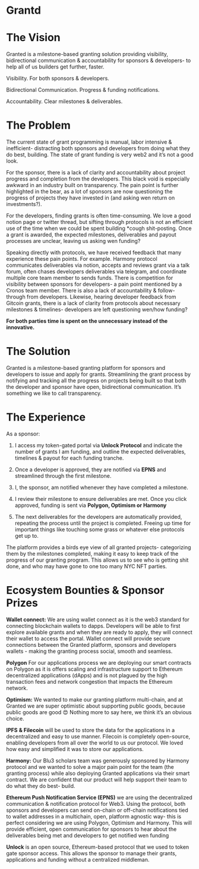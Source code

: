 # Grantd

# **The Vision**

Granted is a milestone-based granting solution providing visibility, bidirectional communication & accountability for sponsors & developers- to help all of us builders get further, faster.

Visibility. For both sponsors & developers.

Bidirectional Communication. Progress & funding notifications.

Accountability. Clear milestones & deliverables.

# **The Problem**

The current state of grant programming is manual, labor intensive & inefficient- distracting both sponsors and developers from doing what they do best, building. The state of grant funding is very web2 and it’s not a good look.

For the sponsor, there is a lack of clarity and accountability about project progress and completion from the developers. This black void is especially awkward in an industry built on transparency. The pain point is further highlighted in the bear, as a lot of sponsors are now questioning the progress of projects they have invested in (and asking wen return on investments?).

For the developers, finding grants is often time-consuming. We love a good notion page or twitter thread, but sifting through protocols is not an efficient use of the time when we could be spent building \*cough shit-posting. Once a grant is awarded, the expected milestones, deliverables and payout processes are unclear, leaving us asking wen funding?

Speaking directly with protocols, we have received feedback that many experience these pain points. For example. Harmony protocol communicates deliverables via notion, accepts and reviews grant via a talk forum, often chases developers deliverables via telegram, and coordinate multiple core team member to sends funds. There is competition for visibility between sponsors for developers- a pain point mentioned by a Cronos team member. There is also a lack of accountability & follow-through from developers. Likewise, hearing developer feedback from Gitcoin grants, there is a lack of clarity from protocols about necessary milestones & timelines- developers are left questioning wen/how funding?

**For both parties time is spent on the unnecessary instead of the innovative.**

# **The Solution**

Granted is a milestone-based granting platform for sponsors and developers to issue and apply for grants. Streamlining the grant process by notifying and tracking all the progress on projects being built so that both the developer and sponsor have open, bidirectional communication. It’s something we like to call transparency.

# **The Experience**

As a sponsor:

1. I access my token-gated portal via **Unlock Protocol** and indicate the number of grants I am funding, and outline the expected deliverables, timelines & payout for each funding tranche.

2. Once a developer is approved, they are notified via **EPNS** and streamlined through the first milestone.

3. I, the sponsor, am notified whenever they have completed a milestone.

4. I review their milestone to ensure deliverables are met. Once you click approved, funding is sent via **Polygon, Optimism or Harmony**

5. The next deliverables for the developers are automatically provided, repeating the process until the project is completed. Freeing up time for important things like touching some grass or whatever else protocols get up to.

The platform provides a birds eye view of all granted projects- categorizing them by the milestones completed, making it easy to keep track of the progress of our granting program. This allows us to see who is getting shit done, and who may have gone to one too many NYC NFT parties.

# **Ecosystem Bounties & Sponsor Prizes**

**Wallet connect:** We are using wallet connect as it is the web3 standard for connecting blockchain wallets to dapps. Developers will be able to first explore available grants and when they are ready to apply, they will connect their wallet to access the portal. Wallet connect will provide secure connections between the Granted platform, sponsors and developers wallets - making the granting process social, smooth and seamless.

**Polygon** For our applications process we are deploying our smart contracts on Polygon as it is offers scaling and infrastructure support to Ethereum decentralized applications (dApps) and is not plagued by the high transaction fees and network congestion that impacts the Ethereum network.

**Optimism:** We wanted to make our granting platform multi-chain, and at Granted we are super optimistic about supporting public goods, because public goods are good 😍 Nothing more to say here, we think it’s an obvious choice.

**IPFS** **& Filecoin** will be used to store the data for the applications in a decentralized and easy to use manner. Filecoin is completely open-source, enabling developers from all over the world to us our protocol. We loved how easy and simplified it was to store our applications.

**Harmony:** Our Blu3 scholars team was generously sponsored by Harmony protocol and we wanted to solve a major pain point for the team (the granting process) while also deploying Granted applications via their smart contract. We are confident that our product will help support their team to do what they do best- build.

**Ethereum Push Notification Service (EPNS)** we are using the decentralized communication & notification protocol for Web3. Using the protocol, both sponsors and developers can send on-chain or off-chain notifications tied to wallet addresses in a multichain, open, platform agnostic way- this is perfect considering we are using Polygon, Optimism and Harmony. This will provide efficient, open communication for sponsors to hear about the deliverables being met and developers to get notified wen funding

**Unlock** is an open source, Ethereum-based protocol that we used to token gate sponsor access. This allows the sponsor to manage their grants, applications and funding without a centralized middleman.

